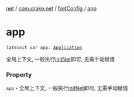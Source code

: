 [net](../../index.md) / [com.drake.net](../index.md) / [NetConfig](index.md) / [app](./app.md)

# app

`lateinit var app: `[`Application`](https://developer.android.com/reference/android/app/Application.html)

全局上下文, 一般执行[initNet](../init-net.md)即可, 无需手动赋值

### Property

`app` - 全局上下文, 一般执行[initNet](../init-net.md)即可, 无需手动赋值